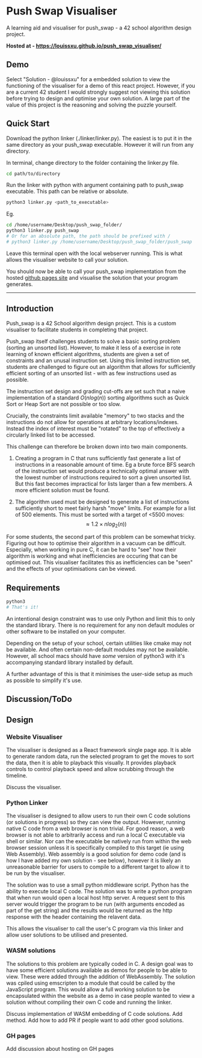 # Push Swap Visualiser

A learning aid and visualiser for push_swap - a 42 school algorithm design project.

**Hosted at - https://louissxu.github.io/push_swap_visualiser/**

## Demo

Select "Solution - @louissxu" for a embedded solution to view the functioning of the visualiser for a demo of this react project. However, if you are a current 42 student I would strongly suggest not viewing this solution before trying to design and optimise your own solution. A large part of the value of this project is the reasoning and solving the puzzle yourself.

## Quick Start

Download the python linker (./linker/linker.py). The easiest is to put it in the same directory as your push_swap executable. However it will run from any directory.

In terminal, change directory to the folder containing the linker.py file.

```bash
cd path/to/directory
```

Run the linker with python with argument containing path to push_swap executable. This path can be relative or absolute.

```bash
python3 linker.py <path_to_executable>
```

Eg.
```bash
cd /home/username/Desktop/push_swap_folder/
python3 linker.py push_swap
# Or for an absolute path, the path should be prefixed with /
# python3 linker.py /home/username/Desktop/push_swap_folder/push_swap
```

Leave this terminal open with the local webserver running. This is what allows the visualiser website to call your solution.

You should now be able to call your push_swap implementation from the hosted [github pages site](https://louissxu.github.io/push_swap_visualiser/) and visualise the solution that your program generates.
___

## Introduction

Push_swap is a 42 School algorithm design project. This is a custom visualiser to facilitate students in completing that project.

Push_swap itself challenges students to solve a basic sorting problem (sorting an unsorted list). However, to make it less of a exercise in rote learning of known efficient algorithms, students are given a set of constraints and an unusal instruction set. Using this limited instruction set, students are challenged to figure out an algorithm that allows for sufficiently efficient sorting of an unsorted list - with as few instructions used as possible.

The instruction set design and grading cut-offs are set such that a naive implementation of a standard $O(n log(n))$ sorting algorithms such as Quick Sort or Heap Sort are not possible or too slow.

Crucially, the constraints limit available "memory" to two stacks and the instructions do not allow for operations at arbitrary locations/indexes. Instead the index of interest must be "rotated" to the top of effectively a circularly linked list to be accessed.

This challenge can therefore be broken down into two main components.
1. Creating a program in C that runs sufficiently fast generate a list of instructions in a reasonable amount of time. Eg a brute force BFS search of the instruction set would produce a technically optimal answer with the lowest number of instructions required to sort a given unsorted list. But this fast becomes impractical for lists larger than a few members. A more efficient solution must be found.

2. The algorithm used must be designed to generate a list of instructions sufficiently short to meet fairly harsh "move" limits. For example for a list of 500 elements. This must be sorted with a target of <5500 moves:
$$\approx 1.2 \times n log_2(n))$$

For some students, the second part of this problem can be somewhat tricky. Figuring out how to optimise their algorithm in a vacuum can be difficult. Especially, when working in pure C, it can be hard to "see" how their algorithm is working and what inefficiencies are occuring that can be optimised out. This visualiser facilitates this as inefficiencies can be "seen" and the effects of your optimisations can be viewed.

## Requirements

```bash
python3
# That's it!
```
An intentional design constraint was to use only Python and limit this to only the standard library. There is no requirement for any non default modules or other software to be installed on your computer.

Depending on the setup of your school, certain utilities like cmake may not be available. And often certain non-default modules may not be available. However, all school macs should have *some* version of python3 with it's accompanying standard library installed by default.

A further advantage of this is that it minimises the user-side setup as much as possible to simplify it's use.

## Discussion/ToDo

## Design

### Website Visualiser

The visualiser is designed as a React framework single page app. It is able to generate random data, run the selected program to get the moves to sort the data, then it is able to playback this visually. It provides playback controls to control playback speed and allow scrubbing through the timeline.

Discuss the visualiser.

### Python Linker

The visualiser is designed to allow users to run their own C code solutions (or solutions in progress) so they can view the output. However, running native C code from a web browser is non trivial. For good reason, a web browser is not able to arbitrarily access and run a local C executable via shell or similar. Nor can the executable be natively run from within the web browser session unless it is specifically compiled to this target (ie using Web Assembly). Web assembly is a good solution for demo code (and is how I have added my own solution - see below), however it is likely an unreasonable barrier for users to compile to a different target to allow it to be run by the visualiser.

The solution was to use a small python middleware script. Python has the ability to execute local C code. The solution was to write a python program that when run would open a local host http server. A request sent to this server would trigger the program to be run (with arguments encoded as part of the get string) and the results would be returned as the http response with the header containing the relavent data.

This allows the visualiser to call the user's C program via this linker and allow user solutions to be utilised and presented.

### WASM solutions

The solutions to this problem are typically coded in C. A design goal was to have some efficient solutions available as demos for people to be able to view. These were added through the addition of WebAssembly. The solution was cpiled using emscripten to a module that could be called by the JavaScript program. This would allow a full working solution to be encapsulated within the website as a demo in case people wanted to view a solution without compiling their own C code and running the linker.

Discuss implementation of WASM embedding of C code solutions. Add method. Add how to add PR if people want to add other good solutions.


### GH pages

Add discussion about hosting on GH pages
